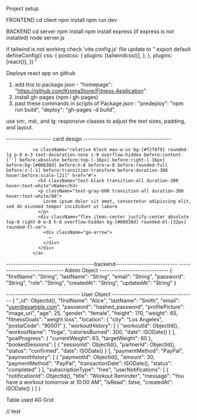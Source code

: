 Project setup

FRONTEND
cd client
npm install
npm run dev

BACKEND
cd server
npm install
npm install express (if express is not installed)
node server.js

if tailwind is not working check 'vite.config.js' file update to
" export default defineConfig({
css: {
postcss: {
plugins: [tailwindcss()],
},
},
plugins: [react()],
}) "

Deploye react app on github

1. add this to package.json - "homepage": "https://github.com/KromaStone/Fitness-Application"
2. install gh-pages (npm i gh-pages)
3. past these commands in scripts of Package.json :
   "predeploy": "npm run build",
   "deploy": "gh-pages -d build",

use sm:, md:, and lg: responsive classes to adjust the text sizes, padding, and layout.

------------------- card design -------------------------------------

              <a className="relative block max-w-xs bg-[#f2f8f9] rounded-lg p-8 m-3 text-decoration-none z-0 overflow-hidden before:content-[''] before:absolute before:top-[-16px] before:right-[-16px] before:bg-[#00838d] before:h-8 before:w-8 before:rounded-full before:z-[-1] before:transition-transform before:duration-300 hover:before:scale-[21]" href="#">
                <h3 className="text-black transition-all duration-300 hover:text-white">Name</h3>
                <p className="text-gray-600 transition-all duration-300 hover:text-white/80">
                  Lorem ipsum dolor sit amet, consectetur adipiscing elit, sed do eiusmod tempor incididunt ut labore
                </p>
                <div className="flex items-center justify-center absolute top-0 right-0 w-8 h-8 overflow-hidden bg-[#00838d] rounded-bl-[32px] rounded-tl-sm">
                  <div className="go-arrow">
                    →
                  </div>
                </div>
              </a>

-------------------------------------backend--------------------------
----------------------------- Admin Object -----------------------------
{
"firstName": "String",
"lastName": "String",
"email": "String",
"password": "String",
"role": "String",
"createdAt": "String",
"updatedAt": "String"
}

------------------------------- User Object -----------------------------------
{
"\_id": ObjectId(),
"firstName": "Alice",
"lastName": "Smith",
"email": "user@example.com",
"password": "hashed_password",
"profilePicture": "image_url",
"age": 25,
"gender": "female",
"height": 170,
"weight": 65,
"fitnessGoals": "weight loss",
"location": {
"city": "Los Angeles",
"postalCode": "90001"
},
"workoutHistory": [
{
"workoutId": ObjectId(),
"workoutName": "Yoga",
"caloriesBurned": 300,
"date": ISODate()
}
],
"goalProgress": {
"currentWeight": 63,
"targetWeight": 60
},
"bookedSessions": [
{
"sessionId": ObjectId(),
"partnerId": ObjectId(),
"status": "confirmed",
"date": ISODate()
}
],
"paymentMethod": "PayPal",
"paymentHistory": [
{
"paymentId": ObjectId(),
"amount": 30,
"paymentMethod": "PayPal",
"transactionDate": ISODate(),
"status": "completed"
}
],
"subscriptionType": "free",
"userNotifications": [
{
"notificationId": ObjectId(),
"title": "Workout Reminder",
"message": "You have a workout tomorrow at 10:00 AM",
"isRead": false,
"createdAt": ISODate()
}
]
}

Table used AG Grid

// test
